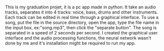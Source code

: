 This is my graduation projet, it is a pc app made in python. It take an audio tracks, separates it into 4 tracks: voice, bass, drums and other instruments. Each track can be edited in real time through a graphical interface.
To use a song, put the file in the source directory, open the app, type the file name in the input box, ex:"song.mp3", then click the "separate button". The song is separated in a speed of 2 seconds per second.
I created the graphical user interface and the audio processing functions, the neural network wasn't done by me and it's installation might be required to run my app.
